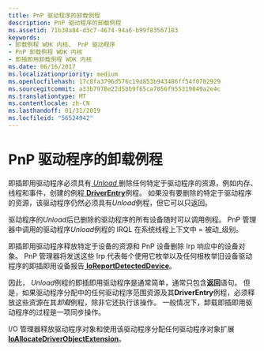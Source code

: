 ```yaml
---
title: PnP 驱动程序的卸载例程
description: PnP 驱动程序的卸载例程
ms.assetid: 71b30a84-d3c7-4674-94a6-b99f83567183
keywords:
- 卸载例程 WDK 内核、 PnP 驱动程序
- PnP 卸载例程 WDK 内核
- 即插即用卸载例程 WDK 内核
ms.date: 06/16/2017
ms.localizationpriority: medium
ms.openlocfilehash: 17c8fa3796d576c19d853b943486ff54f0702929
ms.sourcegitcommit: a33b7978e22d5bb9f65ca7056f955319049a2e4c
ms.translationtype: MT
ms.contentlocale: zh-CN
ms.lasthandoff: 01/31/2019
ms.locfileid: "56524942"
---
```

# <a name="pnp-drivers-unload-routine"></a>PnP 驱动程序的卸载例程





即插即用驱动程序必须具有[ *Unload* ](https://msdn.microsoft.com/library/windows/hardware/ff564886)删除任何特定于驱动程序的资源，例如内存、 线程和事件，创建的例程[ **DriverEntry**](https://msdn.microsoft.com/library/windows/hardware/ff544113)例程。 如果没有要删除的特定于驱动程序的资源，该驱动程序仍然必须具有*Unload*例程，但它可以只返回。

驱动程序的*Unload*后已删除的驱动程序的所有设备随时可以调用例程。 PnP 管理器中调用的驱动程序*Unload*例程的 IRQL 在系统线程上下文中 = 被动\_级别。

即插即用驱动程序释放特定于设备的资源和 PnP 设备删除 Irp 响应中的设备对象。 PnP 管理器将发送这些 Irp 代表每个使用它枚举以及任何根枚举旧设备驱动程序的即插即用设备报告[ **IoReportDetectedDevice**](https://msdn.microsoft.com/library/windows/hardware/ff549597)。

因此， *Unload*例程的即插即用驱动程序是通常简单，通常只包含**返回**语句。 但是，如果驱动程序分配中的任何驱动程序范围资源及其**DriverEntry**例程，必须释放这些资源在其*卸载*例程，除非它还执行该操作。 一般情况下，卸载即插即用驱动程序的过程是一项同步操作。

I/O 管理器释放驱动程序对象和使用该驱动程序分配任何驱动程序对象扩展[ **IoAllocateDriverObjectExtension**](https://msdn.microsoft.com/library/windows/hardware/ff548233)。

 

 




